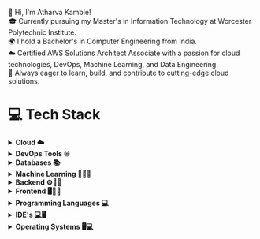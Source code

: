
👋 Hi, I'm Atharva Kamble!<br/>
🎓 Currently pursuing my Master's in Information Technology at Worcester Polytechnic Institute.<br/>
🌍 I hold a Bachelor's in Computer Engineering from India.<br/>
☁️ Certified AWS Solutions Architect Associate with a passion for cloud technologies, DevOps, Machine Learning, and Data Engineering.<br/>
🚀 Always eager to learn, build, and contribute to cutting-edge cloud solutions.<br/>

# 💻 Tech Stack

<details>
  <summary><b>Cloud ☁️</b></summary>
  <p>
    <img src="https://skillicons.dev/icons?i=aws,gcp,azure" />
  </p>
</details>

<details>
  <summary><b>DevOps Tools ♾️</b></summary>
  <p>
    <img src="https://skillicons.dev/icons?i=linux,git,github,gitlab,bash" />
  </p>
</details>

<details>
  <summary><b>Databases 📚</b></summary>
  <p>
    <img src="https://skillicons.dev/icons?i=mysql,mongodb,dynamodb,postgres" />
  </p>
</details>

<details>
  <summary><b>Machine Learning 🤖🧠💪</b></summary>
  <p>
    <img src="https://cdn.jsdelivr.net/gh/devicons/devicon/icons/pandas/pandas-original.svg" alt="Pandas" width="50" height="50" />
    <img src="https://cdn.jsdelivr.net/gh/devicons/devicon/icons/numpy/numpy-original.svg" alt="NumPy" width="50" height="50" />
    <img src="https://seaborn.pydata.org/_static/logo-wide-lightbg.svg" alt="Seaborn" width="100" height="50" />
    <img src="https://matplotlib.org/_static/images/logo2_compressed.svg" alt="Matplotlib" width="50" height="50" />
    <img src="https://skillicons.dev/icons?i=tensorflow" alt="TensorFlow" />
  </p>
</details>

<details>
  <summary><b>Backend ⚙️👨‍💻</b></summary>
  <p>
    <img src="https://skillicons.dev/icons?i=nodejs,npm" />
  </p>
</details>

<details>
  <summary><b>Frontend 🖥️👨‍💻</b></summary>
  <p>
    <img src="https://skillicons.dev/icons?i=html,css,js,bootstrap" />
  </p>
</details>

<details>
  <summary><b>Programming Languages </> 💻</b></summary>
  <p>
    <img src="https://skillicons.dev/icons?i=js,py,c,cpp" />
  </p>
</details>

<details>
  <summary><b>IDE's 💻🖥️</b></summary>
  <p>
    <img src="https://skillicons.dev/icons?i=vscode,anaconda" />
  </p>
</details>

<details>
  <summary><b>Operating Systems 🖥️💻</b></summary>
  <p>
    <img src="https://skillicons.dev/icons?i=linux,windows" />
  </p>
</details>

